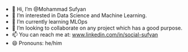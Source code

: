 - 👋 Hi, I’m @Mohammad Sufyan
- 👀 I’m interested in Data Science and Machine Learning.
- 🌱 I’m currently learning MLOps
- 💞️ I’m looking to collaborate on any project which has a good purpose.
- 📫 You can reach me at: www.linkedin.com/in/social-sufyan
- 😄 Pronouns: he/him

<!---
sufyan-555/sufyan-555 is a ✨ special ✨ repository because its `README.md` (this file) appears on your GitHub profile.
You can click the Preview link to take a look at your changes.
--->

